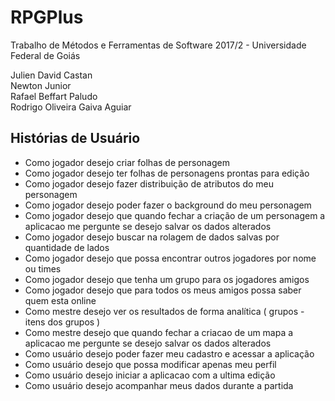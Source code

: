 # RPGPlus
Trabalho de Métodos e Ferramentas de Software 2017/2 - Universidade Federal de Goiás  

Julien David Castan  
Newton Junior  
Rafael Beffart Paludo  
Rodrigo Oliveira Gaiva Aguiar
  
## Histórias de Usuário  
* Como jogador desejo criar folhas de personagem
* Como jogador desejo ter folhas de personagens prontas para edição
* Como jogador desejo fazer distribuição de atributos do meu personagem
* Como jogador desejo poder fazer o background do meu personagem
* Como jogador desejo que quando fechar a criação de um personagem a aplicacao me pergunte se desejo salvar os dados alterados
* Como jogador desejo buscar na rolagem de dados salvas por quantidade de lados
* Como jogador desejo que possa encontrar outros jogadores por nome ou times
* Como jogador desejo que tenha um grupo para os jogadores amigos
* Como jogador desejo que para todos os meus amigos possa saber quem esta online
* Como mestre desejo ver os resultados de forma analítica ( grupos - itens dos grupos )
* Como mestre desejo que quando fechar a criacao de um mapa a aplicacao me pergunte se desejo salvar os dados alterados
* Como usuário desejo poder fazer meu cadastro e acessar a aplicação
* Como usuário desejo que possa modificar apenas meu perfil
* Como usuário desejo iniciar a aplicacao com a ultima edição
* Como usuário desejo acompanhar meus dados durante a partida
